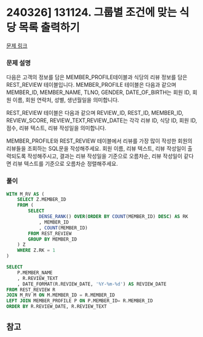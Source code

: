 # 240326] 131124. 그룹별 조건에 맞는 식당 목록 출력하기

[문제 링크](https://school.programmers.co.kr/learn/courses/30/lessons/131124)

### 문제 설명
다음은 고객의 정보를 담은 MEMBER_PROFILE테이블과 식당의 리뷰 정보를 담은 REST_REVIEW 테이블입니다. MEMBER_PROFILE 테이블은 다음과 같으며 MEMBER_ID, MEMBER_NAME, TLNO, GENDER, DATE_OF_BIRTH는 회원 ID, 회원 이름, 회원 연락처, 성별, 생년월일을 의미합니다.  

REST_REVIEW 테이블은 다음과 같으며 REVIEW_ID, REST_ID, MEMBER_ID, REVIEW_SCORE, REVIEW_TEXT,REVIEW_DATE는 각각 리뷰 ID, 식당 ID, 회원 ID, 점수, 리뷰 텍스트, 리뷰 작성일을 의미합니다.  

MEMBER_PROFILE와 REST_REVIEW 테이블에서 리뷰를 가장 많이 작성한 회원의 리뷰들을 조회하는 SQL문을 작성해주세요. 회원 이름, 리뷰 텍스트, 리뷰 작성일이 출력되도록 작성해주시고, 결과는 리뷰 작성일을 기준으로 오름차순, 리뷰 작성일이 같다면 리뷰 텍스트를 기준으로 오름차순 정렬해주세요.  

### 풀이
```sql
WITH M_RV AS (
    SELECT Z.MEMBER_ID
    FROM (
        SELECT
            DENSE_RANK() OVER(ORDER BY COUNT(MEMBER_ID) DESC) AS RK
            , MEMBER_ID
            , COUNT(MEMBER_ID)
        FROM REST_REVIEW
        GROUP BY MEMBER_ID
    ) Z
    WHERE Z.RK = 1
)

SELECT
    P.MEMBER_NAME
    , R.REVIEW_TEXT
    , DATE_FORMAT(R.REVIEW_DATE, '%Y-%m-%d') AS REVIEW_DATE
FROM REST_REVIEW R
JOIN M_RV M ON M.MEMBER_ID = R.MEMBER_ID
LEFT JOIN MEMBER_PROFILE P ON P.MEMBER_ID= R.MEMBER_ID
ORDER BY R.REVIEW_DATE, R.REVIEW_TEXT
```

## 참고
